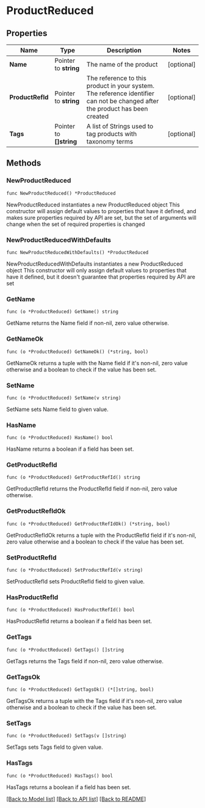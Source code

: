 # ProductReduced

## Properties

Name | Type | Description | Notes
------------ | ------------- | ------------- | -------------
**Name** | Pointer to **string** | The name of the product | [optional] 
**ProductRefId** | Pointer to **string** | The reference to this product in your system. The reference identifier can not be changed after the product has been created | [optional] 
**Tags** | Pointer to **[]string** | A list of Strings used to tag products with taxonomy terms | [optional] 

## Methods

### NewProductReduced

`func NewProductReduced() *ProductReduced`

NewProductReduced instantiates a new ProductReduced object
This constructor will assign default values to properties that have it defined,
and makes sure properties required by API are set, but the set of arguments
will change when the set of required properties is changed

### NewProductReducedWithDefaults

`func NewProductReducedWithDefaults() *ProductReduced`

NewProductReducedWithDefaults instantiates a new ProductReduced object
This constructor will only assign default values to properties that have it defined,
but it doesn't guarantee that properties required by API are set

### GetName

`func (o *ProductReduced) GetName() string`

GetName returns the Name field if non-nil, zero value otherwise.

### GetNameOk

`func (o *ProductReduced) GetNameOk() (*string, bool)`

GetNameOk returns a tuple with the Name field if it's non-nil, zero value otherwise
and a boolean to check if the value has been set.

### SetName

`func (o *ProductReduced) SetName(v string)`

SetName sets Name field to given value.

### HasName

`func (o *ProductReduced) HasName() bool`

HasName returns a boolean if a field has been set.

### GetProductRefId

`func (o *ProductReduced) GetProductRefId() string`

GetProductRefId returns the ProductRefId field if non-nil, zero value otherwise.

### GetProductRefIdOk

`func (o *ProductReduced) GetProductRefIdOk() (*string, bool)`

GetProductRefIdOk returns a tuple with the ProductRefId field if it's non-nil, zero value otherwise
and a boolean to check if the value has been set.

### SetProductRefId

`func (o *ProductReduced) SetProductRefId(v string)`

SetProductRefId sets ProductRefId field to given value.

### HasProductRefId

`func (o *ProductReduced) HasProductRefId() bool`

HasProductRefId returns a boolean if a field has been set.

### GetTags

`func (o *ProductReduced) GetTags() []string`

GetTags returns the Tags field if non-nil, zero value otherwise.

### GetTagsOk

`func (o *ProductReduced) GetTagsOk() (*[]string, bool)`

GetTagsOk returns a tuple with the Tags field if it's non-nil, zero value otherwise
and a boolean to check if the value has been set.

### SetTags

`func (o *ProductReduced) SetTags(v []string)`

SetTags sets Tags field to given value.

### HasTags

`func (o *ProductReduced) HasTags() bool`

HasTags returns a boolean if a field has been set.


[[Back to Model list]](../README.md#documentation-for-models) [[Back to API list]](../README.md#documentation-for-api-endpoints) [[Back to README]](../README.md)


